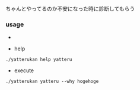 ちゃんとやってるのか不安になった時に診断してもらう

### usage

-

+ help 

```
./yatterukan help yatteru
```

+ execute

```
./yatterukan yatteru --why hogehoge
```
